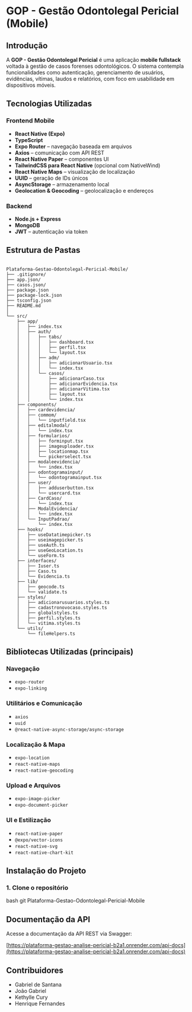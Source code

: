 # GOP - Gestão Odontolegal Pericial (Mobile)

## Introdução  
A **GOP - Gestão Odontolegal Pericial** é uma aplicação **mobile fullstack** voltada à gestão de casos forenses odontológicos. O sistema contempla funcionalidades como autenticação, gerenciamento de usuários, evidências, vítimas, laudos e relatórios, com foco em usabilidade em dispositivos móveis.

## Tecnologias Utilizadas

### Frontend Mobile

- **React Native (Expo)**
- **TypeScript**
- **Expo Router** – navegação baseada em arquivos
- **Axios** – comunicação com API REST
- **React Native Paper** – componentes UI
- **TailwindCSS para React Native** (opcional com NativeWind)
- **React Native Maps** – visualização de localização
- **UUID** – geração de IDs únicos
- **AsyncStorage** – armazenamento local
- **Geolocation & Geocoding** – geolocalização e endereços

### Backend

- **Node.js + Express**
- **MongoDB**
- **JWT** – autenticação via token

## Estrutura de Pastas

```

Plataforma-Gestao-Odontolegal-Pericial-Mobile/
├── .gitignore/
├── app.json/
├── casos.json/
├── package.json
├── package-lock.json
├── tsconfig.json
├── README.md
│
└── src/
    ├── app/
    │   ├── index.tsx
    │   ├── auth/
    │   │   ├── tabs/
    │   │   │   ├── dashboard.tsx
    │   │   │   ├── perfil.tsx
    │   │   │   └── layout.tsx
    │   │   ├── adm/
    │   │   │   ├── adicionarUsuario.tsx
    │   │   │   └── index.tsx
    │   │   └── casos/
    │   │       ├── adicionarCaso.tsx
    │   │       ├── adicionarEvidencia.tsx
    │   │       ├── adicionarVitima.tsx
    │   │       ├── layout.tsx
    │   │       └── index.tsx
    ├── components/
    │   ├── cardevidencia/
    │   ├── commom/
    │   │   └── inputfield.tsx
    │   ├── editalmodal/
    │   │   └── index.tsx
    │   ├── formularios/
    │   │   ├── forminput.tsx
    │   │   ├── imageuploader.tsx
    │   │   ├── locationmap.tsx
    │   │   └── pickerselect.tsx
    │   ├── modaleevidencia/
    │   │   └── index.tsx
    │   ├── odontogramainput/
    │   │   └── odontogramainput.tsx
    │   ├── user/
    │   │   ├── adduserbutton.tsx
    │   │   └── usercard.tsx
    │   ├── CardCaso/
    │   │   └── index.tsx
    │   ├── ModalEvidencia/
    │   │   └── index.tsx
    │   └── InputPadrao/
    │       └── index.tsx
    ├── hooks/
    │   ├── useDatatimepicker.ts
    │   ├── useimagepicker.ts
    │   ├── useAuth.ts
    │   ├── useGeoLocation.ts
    │   └── useForm.ts
    ├── interfaces/
    │   ├── Iuser.ts
    │   ├── Caso.ts
    │   └── Evidencia.ts
    ├── lib/
    │   ├── geocode.ts
    │   └── validate.ts
    ├── styles/
    │   ├── adicionarusuarios.styles.ts
    │   ├── cadastronovocaso.styles.ts
    │   ├── globalstyles.ts
    │   ├── perfil.styles.ts
    │   └── vitima.styles.ts
    └── utils/
        └── fileHelpers.ts

```

## Bibliotecas Utilizadas (principais)

### Navegação
- `expo-router`
- `expo-linking`

### Utilitários e Comunicação
- `axios`
- `uuid`
- `@react-native-async-storage/async-storage`

### Localização & Mapa
- `expo-location`
- `react-native-maps`
- `react-native-geocoding`

### Upload e Arquivos
- `expo-image-picker`
- `expo-document-picker`

### UI e Estilização
- `react-native-paper`
- `@expo/vector-icons`
- `react-native-svg`
- `react-native-chart-kit`

## Instalação do Projeto

### 1. Clone o repositório

bash
git Plataforma-Gestao-Odontolegal-Pericial-Mobile

##  Documentação da API

Acesse a documentação da API REST via Swagger:

[https://plataforma-gestao-analise-pericial-b2a1.onrender.com/api-docs](https://plataforma-gestao-analise-pericial-b2a1.onrender.com/api-docs)


## Contribuidores

- Gabriel de Santana  
- João Gabriel
- Kethylle Cury  
- Henrique Fernandes  


